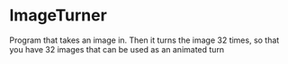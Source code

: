 # ImageTurner
Program that takes an image in. Then it turns the image 32 times, so that you have 32 images that can be used as an animated turn
